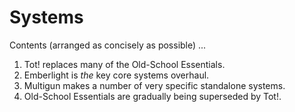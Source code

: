 # Systems

Contents (arranged as concisely as possible) ...

1. Tot! replaces many of the Old-School Essentials.
2. Emberlight is _the_ key core systems overhaul.
3. Multigun makes a number of very specific standalone systems.
4. Old-School Essentials are gradually being superseded by Tot!.